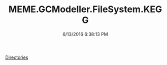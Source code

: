﻿---
title: MEME.GCModeller.FileSystem.KEGG
date: 6/13/2016 6:38:13 PM
---

[Directories](T-MEME.GCModeller.FileSystem.KEGG.Directories.html)
